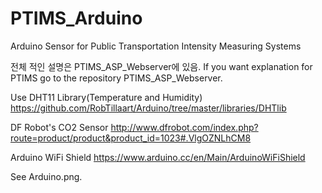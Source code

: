 # PTIMS_Arduino
Arduino Sensor for Public Transportation Intensity Measuring Systems

전체 적인 설명은 PTIMS_ASP_Webserver에 있음.
If you want explanation for PTIMS go to the repository PTIMS_ASP_Webserver.

Use DHT11 Library(Temperature and Humidity)
https://github.com/RobTillaart/Arduino/tree/master/libraries/DHTlib

DF Robot's CO2 Sensor
http://www.dfrobot.com/index.php?route=product/product&product_id=1023#.VlgOZNLhCM8

Arduino WiFi Shield
https://www.arduino.cc/en/Main/ArduinoWiFiShield

See Arduino.png.
